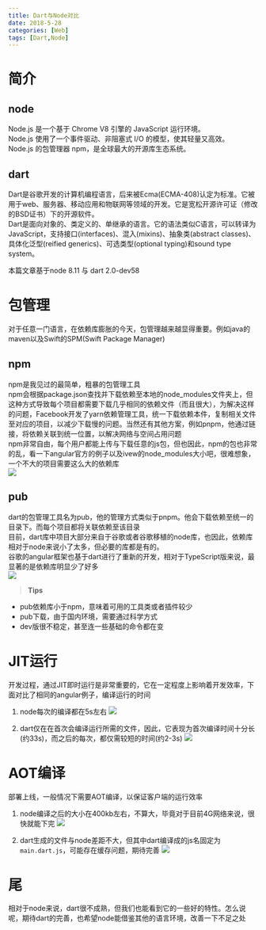 ```yaml
---
title: Dart与Node对比
date: 2018-5-28
categories: [Web]
tags: [Dart,Node]
---
```


# 简介

## node
Node.js 是一个基于 Chrome V8 引擎的 JavaScript 运行环境。   
Node.js 使用了一个事件驱动、非阻塞式 I/O 的模型，使其轻量又高效。   
Node.js 的包管理器 npm，是全球最大的开源库生态系统。   

## dart
Dart是谷歌开发的计算机编程语言，后来被Ecma(ECMA-408)认定为标准。它被用于web、服务器、移动应用和物联网等领域的开发。它是宽松开源许可证（修改的BSD证书）下的开源软件。    
Dart是面向对象的、类定义的、单继承的语言。它的语法类似C语言，可以转译为JavaScript，支持接口(interfaces)、混入(mixins)、抽象类(abstract classes)、具体化泛型(reified generics)、可选类型(optional typing)和sound type system。 

<!-- more -->  

本篇文章基于node 8.11 与 dart 2.0-dev58   

# 包管理

对于任意一门语言，在依赖库膨胀的今天，包管理越来越显得重要。例如java的maven以及Swift的SPM(Swift Package Manager)    

## npm
npm是我见过的最简单，粗暴的包管理工具   
npm会根据package.json查找并下载依赖至本地的node_modules文件夹上，但这种方式导致每个项目都需要下载几乎相同的依赖文件（而且很大），为解决这样的问题，Facebook开发了yarn依赖管理工具，统一下载依赖本件，复制相关文件至对应的项目，以减少下载慢的问题。当然还有其他方案，例如pnpm，他通过链接，将依赖关联到统一位置，以解决网络与空间占用问题        
npm非常自由，每个用户都能上传与下载任意的js包，但也因此，npm的包也非常的乱，看一下angular官方的例子以及ivew的node_modules大小吧，很难想象，一个不大的项目需要这么大的依赖库    
![](/images/md/others/node_modules1.png)   

## pub
dart的包管理工具名为pub，他的管理方式类似于pnpm。他会下载依赖至统一的目录下。而每个项目都将关联依赖至该目录    
目前，dart库中项目大部分来自于谷歌或者谷歌移植的node库，也因此，依赖库相对于node来说小了太多，但必要的库都是有的。   
谷歌的angular框架也基于dart进行了重新的开发，相对于TypeScript版来说，最显著的是依赖库明显少了好多     
![](/images/md/others/pub1.png)    

> **Tips**
- pub依赖库小于npm，意味着可用的工具类或者插件较少
- pub下载，由于国内环境，需要通过科学方式
- dev版很不稳定，甚至连一些基础的命令都在变

# JIT运行

开发过程，通过JIT即时运行是非常重要的，它在一定程度上影响着开发效率，下面对比了相同的angular例子，编译运行的时间    

1. node每次的编译都在5s左右
![](/images/md/others/angular-jit-node.png)    

2. dart仅在在首次会编译运行所需的文件，因此，它表现为首次编译时间十分长(约33s)，而之后的每次，都仅需较短的时间(约2-3s)
![](/images/md/others/angular-jit-dart.png)    

# AOT编译

部署上线，一般情况下需要AOT编译，以保证客户端的运行效率    

1. node编译之后的大小在400kb左右，不算大，毕竟对于目前4G网络来说，很快就能下完
![](/images/md/others/angular-aot-node.png)    

2. dart生成的文件与node差距不大，但其中dart编译成的js名固定为`main.dart.js`，可能存在缓存问题，期待完善 
![](/images/md/others/angular-aot-dart.png)   

# 尾
相对于node来说，dart很不成熟，但我们也能看到它的一些好的特性。怎么说呢，期待dart的完善，也希望node能借鉴其他的语言环境，改善一下不足之处


